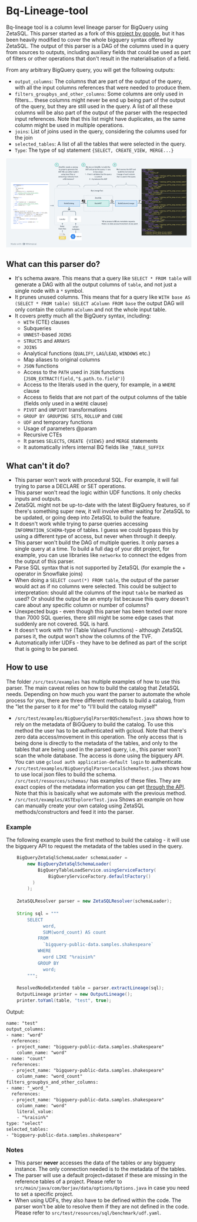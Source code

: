 # Bq-Lineage-tool


Bq-lineage tool is a column level lineage parser for BigQuery using ZetaSQL. This 
parser started as a fork of this [project by google](https://github.com/GoogleCloudPlatform/bigquery-data-lineage), but it
has been heavily modified to cover the whole bigquery syntax offered by ZetaSQL. The
output of this parser is a DAG of the columns used in a query from sources to outputs, including
auxiliary fields that could be used as part of filters or other operations that don't result in the
materialisation of a field. 



From any arbitrary BigQuery query, you will get the following outputs:
- `output_columns`: The columns that are part of the output of the query, with all the input 
  columns references that were needed to produce them.
- `filters_groupbys_and_other_columns`: Some columns are only used in filters... these columns might 
  never be end up being part of the output of the query, but they are still used in the query. 
  A list of all these columns will be also part of the output of the parser with the respected input references. Note that this list 
  might have duplicates, as the same column might be used in multiple operations.
- `joins`: List of joins used in the query, considering the columns used for the join
- `selected_tables`: A list of all the tables that were selected in the query.
- `Type`: The type of sql statement `{SELECT, CREATE_VIEW, MERGE...}`

![image](./flow.png)


## What can this parser do?

* It's schema aware. This means that a query like `SELECT * FROM table` will generate a DAG
  with all the output columns of `table`, and not just a single node with a `*` symbol.
* It prunes unused columns. This means that for a query like `WITH base AS (SELECT * FROM
  table) SELECT aColumn FROM base` the output DAG will only contain the column `aColumn` and not the
  whole input table.
* It covers pretty much all the BigQuery syntax, including:
    * `WITH` (CTE) clauses
    * Subqueries
    * `UNNEST`-based `JOINS`
    * `STRUCTS` and `ARRAYS`
    * `JOINS`
    * Analytical functions (`QUALIFY`, `LAG`/`LEAD`, `WINDOWS` etc.)
    * Map aliases to original columns
    * `JSON` functions
    * Access to the `PATH` used in `JSON` functions (`JSON_EXTRACT(field,"$.path.to.field")`)
    * Access to the literals used in the query, for example, in a `WHERE` clause
    * Access to fields that are not part of the output columns of the table (fields only used in a
      `WHERE` clause)
    * `PIVOT` and `UNPIVOT` transformations
    * `GROUP BY GROUPING SETS`, `ROLLUP` and `CUBE`
    * `UDF` and temporary functions
    * Usage of parameters @param
    * Recursive CTEs
    * It parses `SELECTS`, `CREATE {VIEWS}` and `MERGE` statements
    * It automatically infers internal BQ fields like `_TABLE_SUFFIX`

## What can't it do?

* This parser won't work with procedural SQL. For example, it will fail trying to parse a 
  DECLARE or SET operations.
* This parser won't read the logic within UDF functions. It only checks inputs and outputs.
* ZetaSQL might not be up-to-date with the latest BigQuery features, so if there's something
  super new, it will involve either waiting for ZetaSQL to be updated, or going deep into
  ZetaSQL to build the feature.
* It doesn't work while trying to parse queries accessing `INFORMATION_SCHEMA`-type of tables. I
  guess we could bypass this by using a different type of access, but never when through it deeply.
* This parser won't build the DAG of multiple queries. It only parses a single query at a
  time. To build a full dag of your dbt project, for example, you can use libraries like
  `networkx` to connect the edges from the output of this parser.
* Parse SQL syntax that is not supported by ZetaSQL (for example the + operator in Snowflake joins)
* When doing a `SELECT count(*) FROM table`, the output of the parser would act as if no columns
  were selected. This could be subject to interpretation: should all the columns of the input
  `table` be marked as used? Or should the output be an empty list because this query doesn't
  care about any specific column or number of columns?
* Unexpected bugs - even though this parser has been texted over more than 7000 SQL queries, 
  there still might be some edge cases that suddenly are not covered. SQL is hard.
* It doesn't work with `TVF` (Table Valued Functions) - although ZetaSQL parses it, the output 
  won't show the columns of the TVF.
* Automatically infer UDFs - they have to be defined as part of the script that is going to be parsed.

## How to use
The folder `/src/test/examples` has multiple examples of how to use this parser. The main caveat 
relies on how to build the catalog that ZetaSQL needs. Depending on how much you want the parser 
to automate the whole process for you, there are three different methods to build a catalog, 
from the "let the parser to it for me" to "I'll build the catalog myself"

- `/src/test/examples/BigQuerySqlParserBQSchemaTest.java` shows how to rely on the metadata of 
  BiGQuery to build the catalog. To use this method the user has to be authenticated with gcloud.
  Note that there's zero data access/movement in this operation. The only access that is being 
  done is directly to the metadata of the tables, and only to the tables that are being used in 
  the parsed query, i.e., this parser won't scan the whole database. The access is done using 
  the bigquery API. You can use  `gcloud auth application-default login` to authenticate. 
- `/src/test/examples/BigQuerySqlParserLocalSchemaTest.java` shows how to use local json files 
  to build the schema. `/src/test/resources/schemas/` has examples of these files. They are 
  exact copies of the metadata information you can get 
[through the API](https://cloud.google.com/bigquery/docs/reference/rest/v2/tables). Note that 
  this is basically what we automate with the previous method.
- `/src/test/examples/ASTExplorerTest.java` Shows an example on how can manually create your own 
  catalog using ZetaSQL methods/constructors and feed it into the parser. 

### Example
The following example uses the first method to build the catalog -  it will use the bigquery API 
to request the metadata of the tables used in the query.
```java
    BigQueryZetaSqlSchemaLoader schemaLoader =
        new BigQueryZetaSqlSchemaLoader(
            BigQueryTableLoadService.usingServiceFactory(
                BigQueryServiceFactory.defaultFactory()
          )
        );

    ZetaSQLResolver parser = new ZetaSQLResolver(schemaLoader);
    
    String sql = """
        SELECT
              word,
              SUM(word_count) AS count
            FROM
              `bigquery-public-data.samples.shakespeare`
            WHERE
              word LIKE "%raisin%"
            GROUP BY
              word;
        """;
    
    ResolvedNodeExtended table = parser.extractLineage(sql);
    OutputLineage printer = new OutputLineage();
    printer.toYaml(table, "test", true);
```
Output:
```
name: "test"
output_columns:
- name: "word"
  references:
  - project_name: "bigquery-public-data.samples.shakespeare"
    column_name: "word"
- name: "count"
  references:
  - project_name: "bigquery-public-data.samples.shakespeare"
    column_name: "word_count"
filters_groupbys_and_other_columns:
- name: "_word_"
  references:
  - project_name: "bigquery-public-data.samples.shakespeare"
    column_name: "word"
    literal_value:
    - "%raisin%"
type: "select"
selected_tables:
- "bigquery-public-data.samples.shakespeare"
```

### Notes
- This parser **never** accesses the data of the tables or any bigquery instance. The only 
  connection needed is to the metadata of the tables.
- The parser will use a default project+dataset if these are missing in the reference tables of 
  a project. Please refer to `src/main/java/com/borjav/data/options/Options.java` in case you 
  need to set a specific project.
- When using UDFs, they also have to be defined within the code. The parser won't be able to 
  resolve them if they are not defined in the code. Please refer to 
  `src/test/resources/sql/benchmark/udf.yaml`.

